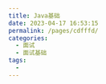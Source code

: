 ```yaml
---
title: Java基础
date: 2023-04-17 16:53:15
permalink: /pages/cdfffd/
categories:
  - 面试
  - 面试基础
tags:
  - 
---
```

